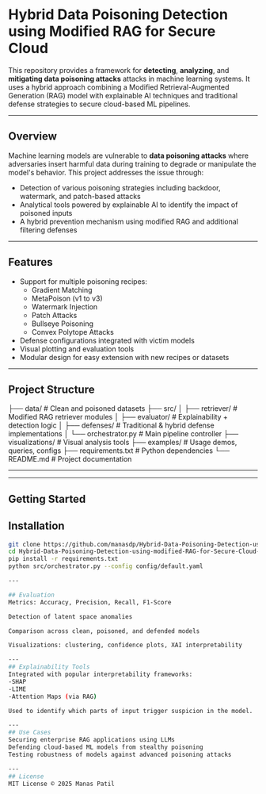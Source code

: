 # Hybrid Data Poisoning Detection using Modified RAG for Secure Cloud

This repository provides a framework for **detecting**, **analyzing**, and **mitigating data poisoning attacks** attacks in machine learning systems. It uses a hybrid approach combining a Modified Retrieval-Augmented Generation (RAG) model with explainable AI techniques and traditional defense strategies to secure cloud-based ML pipelines.

---

## Overview

Machine learning models are vulnerable to **data poisoning attacks** where adversaries insert harmful data during training to degrade or manipulate the model's behavior. This project addresses the issue through:

- Detection of various poisoning strategies including backdoor, watermark, and patch-based attacks
- Analytical tools powered by explainable AI to identify the impact of poisoned inputs
- A hybrid prevention mechanism using modified RAG and additional filtering defenses

---

## Features

- Support for multiple poisoning recipes:
  - Gradient Matching
  - MetaPoison (v1 to v3)
  - Watermark Injection
  - Patch Attacks
  - Bullseye Poisoning
  - Convex Polytope  Attacks
- Defense configurations integrated with victim models
- Visual plotting and evaluation tools
- Modular design for easy extension with new recipes or datasets

---
## Project Structure
├── data/ # Clean and poisoned datasets
├── src/
│ ├── retriever/ # Modified RAG retriever modules
│ ├── evaluator/ # Explainability + detection logic
│ ├── defenses/ # Traditional & hybrid defense implementations
│ └── orchestrator.py # Main pipeline controller
├── visualizations/ # Visual analysis tools
├── examples/ # Usage demos, queries, configs
├── requirements.txt # Python dependencies
└── README.md # Project documentation

---

---

## Getting Started

## Installation

```bash
git clone https://github.com/manasdp/Hybrid-Data-Poisoning-Detection-using-modified-RAG-for-Secure-Cloud-main.git
cd Hybrid-Data-Poisoning-Detection-using-modified-RAG-for-Secure-Cloud-main
pip install -r requirements.txt
python src/orchestrator.py --config config/default.yaml

---

## Evaluation
Metrics: Accuracy, Precision, Recall, F1-Score

Detection of latent space anomalies

Comparison across clean, poisoned, and defended models

Visualizations: clustering, confidence plots, XAI interpretability

---
## Explainability Tools
Integrated with popular interpretability frameworks:
-SHAP
-LIME
-Attention Maps (via RAG)

Used to identify which parts of input trigger suspicion in the model.

---
## Use Cases
Securing enterprise RAG applications using LLMs
Defending cloud-based ML models from stealthy poisoning
Testing robustness of models against advanced poisoning attacks

---
## License
MIT License © 2025 Manas Patil
